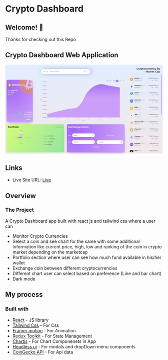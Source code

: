 # Crypto Dashboard
## Welcome! 👋

Thanks for checking out this Repo

## Crypto Dashboard Web Application
![Design](./design/screenshot1.png)
## Links

- Live Site URL: [Live](https://crypto-versee.netlify.app/)

## Overview

### The Project

A Crypto Dashboard app built with react js and tailwind css where a user can

- Monitor Crypto Currencies
- Select a coin and see chart for the same with some additional information like current price, high, low and ranking of the coin in crypto market depending on the marketcap
- Portfolio section where user can see how much fund available  in his/her wallet
- Exchange coin between different cryptocurrencies
- Different chart user can select based on preference (Line and bar chart)
- Dark mode

## My process

### Built with

- [React](https://reactjs.org/) - JS library
- [Tailwind Css](https://tailwindcss.com/) - For Css
- [Framer motion](https://www.framer.com/motion/) - For Animation
- [Redux Toolkit](https://redux-toolkit.js.org/) - For State Management
- [Chartjs](https://www.chartjs.org/) - For Chart Componenets in App
- [Headless ui](https://headlessui.com/) - For modals and dropDown menu components
- [CoinGecko API](https://www.coingecko.com/en/api/documentation) - For Api data





